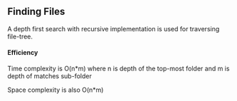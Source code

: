 ## Finding Files

A depth first search with recursive implementation is used for traversing file-tree.

#### Efficiency

Time complexity is O(n*m) where n is depth of the top-most folder and m is depth of matches sub-folder

Space complexity is also O(n*m)